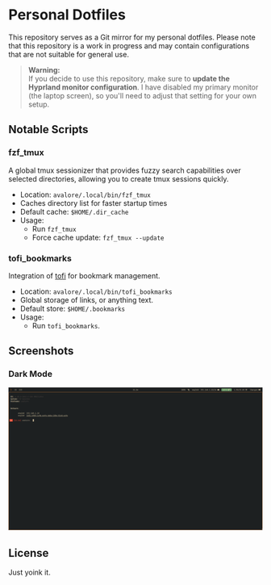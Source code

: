 # Personal Dotfiles

This repository serves as a Git mirror for my personal dotfiles. Please note that this repository is a work in progress and may contain configurations that are not suitable for general use.

> **Warning:**  
> If you decide to use this repository, make sure to **update the Hyprland monitor configuration**. I have disabled my primary monitor (the laptop screen), so you'll need to adjust that setting for your own setup.


## Notable Scripts

### fzf_tmux

A global tmux sessionizer that provides fuzzy search capabilities over selected directories, allowing you to create tmux sessions quickly.

- Location: `avalore/.local/bin/fzf_tmux`
- Caches directory list for faster startup times
- Default cache: `$HOME/.dir_cache`
- Usage:
    - Run `fzf_tmux`
    - Force cache update: `fzf_tmux --update`


### tofi_bookmarks

Integration of [tofi](https://github.com/philj56/tofi) for bookmark management.
  
- Location: `avalore/.local/bin/tofi_bookmarks`
- Global storage of links, or anything text.
- Default store: `$HOME/.bookmarks`
- Usage:
    - Run `tofi_bookmarks`.


## Screenshots

### Dark Mode
![Dark Mode](./assets/dark_mode.png)

## License

Just yoink it.
